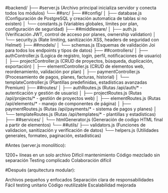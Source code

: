 #backend/
├── #server.js (Archivo principal inicializa servidor y conecta todos los módulos)
└── ##src/
    ├── ##config/
    │   ├── database.js (Configuración de PostgreSQL y creación automatica de tablas si no existen)
    │   └── constants.js (Variables globales, límites por plan, configuración de seguridad)
    ├── ##middleware/
    │   ├── auth.js (Verificación JWT, control de acceso por planes, ownership validation)
    │   └── security.js (Rate limiting, sanitización XSS, headers de seguridad con Helmet)
    ├── ##models/
    │   └── schemas.js (Esquemas de validación Joi para todos los endpoints y tipos de datos)
    ├── ##controllers/
    │   ├── authController.js (Logica de registro, login, perfil, notificaciones de usuario)
    │   ├── projectController.js (CRUD de proyectos, búsqueda, duplicación, exportación)
    │   ├── elementController.js (CRUD de elementos web, reordenamiento, validación por plan)
    │   ├── paymentController.js (Procesamiento de pagos, planes, facturas, historial)
    │   └── templateController.js (Plantillas predefinidas, estadísticas avanzadas Premium)
    ├── ##routes/
    │   ├── authRoutes.js (Rutas /api/auth/* - autenticación y gestión de usuario)
    │   ├── projectRoutes.js (Rutas /api/projects/* - gestión de proyectos web)
    │   ├── elementRoutes.js (Rutas /api/elements/* - manejo de componentes de página)
    │   ├── paymentRoutes.js (Rutas /api/payments/* - sistema de pagos y planes)
    │   └── templateRoutes.js (Rutas /api/templates/* - plantillas y estadísticas)
    ├── ##services/
    │   └── htmlGenerator.js (Generación de codigo HTML final a partir de elementos)
    └── ##utils/
        ├── validators.js (Funciones de validacion, sanitización y verificación de datos)
        └── helpers.js (Utilidades generales, formateo, paginación, estadísticas)

#Antes (server.js monolítico):

 1200+ líneas en un solo archivo
 Difícil mantenimiento
 Código mezclado sin separación
 Testing complicado
 Colaboración difícil

#Después (arquitectura modular):

 Archivos pequeños y enfocados
 Separación clara de responsabilidades
 Fácil testing unitario
 Código reutilizable
 Escalabilidad mejorada
